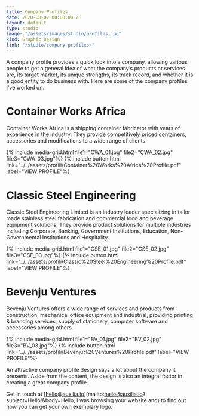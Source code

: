 ```yaml
---
title: Company Profiles
date: 2020-08-02 00:00:00 Z
layout: default
type: studio
image: "/assets/images/studio/profiles.jpg"
kind: Graphic Design
link: "/studio/company-profiles/"
---
```

A company profile provides a quick look into a company, allowing various people to get a general idea of what the company’s products or services are, its target market, its unique strengths, its track record, and whether it is a good entity to do business with. Here are some of the company profiles I've worked on.

# Container Works Africa
Container Works Africa is a shipping container fabricator with years of experience in the industry. They provide competitively priced containers, accessories and modifications to a wide range of clients.

{% include media-grid.html file1="CWA_01.jpg" file2="CWA_02.jpg" file3="CWA_03.jpg"%}
{% include button.html link="../../assets/profili/Container%20Works%20Africa%20Profile.pdf" label="VIEW PROFILE"%}

# Classic Steel Engineering
Classic Steel Engineering Limited is an industry leader specializing in tailor made stainless steel fabrication and commercial food and beverage equipment solutions. They provide product solutions for multiple industries including Corporate, Banking, Government Institutions, Education, Non-Governmental Institutions and Hospitality.

{% include media-grid.html file1="CSE_01.jpg" file2="CSE_02.jpg" file3="CSE_03.jpg"%}
{% include button.html link="../../assets/profili/Classic%20Steel%20Engineering%20Profile.pdf" label="VIEW PROFILE"%}

# Bevenju Ventures
Bevenju Ventures offers a wide range of services and products from construction, mechanical office equipment and industrial, providing printing & branding services, supply of stationery, computer software and accessories among others.

{% include media-grid.html file1="BV_01.jpg" file2="BV_02.jpg" file3="BV_03.jpg"%}
{% include button.html link="../../assets/profili/Bevenju%20Ventures%20Profile.pdf" label="VIEW PROFILE"%}

An attractive company profile design says a lot about the company it presents. Aside from the content, the design is also an integral factor in creating a great company profile. 

Get in touch at [hello@auxilia.io](mailto:hello@auxilia.io?subject=Hello!&body=Hello, I was browsing your website and) to find out how you can get your own exemplary logo.